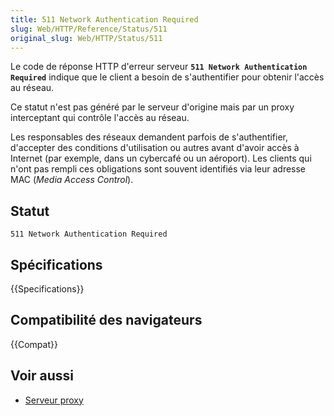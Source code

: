 ```yaml
---
title: 511 Network Authentication Required
slug: Web/HTTP/Reference/Status/511
original_slug: Web/HTTP/Status/511
---
```


Le code de réponse HTTP d'erreur serveur **`511 Network Authentication Required`** indique que le client a besoin de s'authentifier pour obtenir l'accès au réseau.

Ce statut n'est pas généré par le serveur d'origine mais par un proxy interceptant qui contrôle l'accès au réseau.

Les responsables des réseaux demandent parfois de s'authentifier, d'accepter des conditions d'utilisation ou autres avant d'avoir accès à Internet (par exemple, dans un cybercafé ou un aéroport). Les clients qui n'ont pas rempli ces obligations sont souvent identifiés via leur adresse MAC (<i lang="en">Media Access Control</i>).

## Statut

```
511 Network Authentication Required
```

## Spécifications

{{Specifications}}

## Compatibilité des navigateurs

{{Compat}}

## Voir aussi

- [Serveur proxy](/fr/docs/Glossary/Proxy_server)
